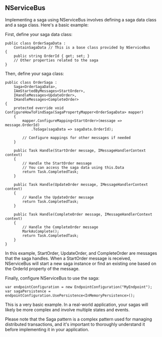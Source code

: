 ## NServiceBus

Implementing a saga using NServiceBus involves defining a saga data class and a saga class. Here's a basic example:

First, define your saga data class:

```
public class OrderSagaData :
    ContainSagaData // This is a base class provided by NServiceBus
{
    public string OrderId { get; set; }
    // Other properties related to the saga
}
```

Then, define your saga class:

```
public class OrderSaga :
    Saga<OrderSagaData>,
    IAmStartedByMessages<StartOrder>,
    IHandleMessages<UpdateOrder>,
    IHandleMessages<CompleteOrder>
{
    protected override void ConfigureHowToFindSaga(SagaPropertyMapper<OrderSagaData> mapper)
    {
        mapper.ConfigureMapping<StartOrder>(message => message.OrderId)
            .ToSaga(sagaData => sagaData.OrderId);

        // Configure mappings for other messages if needed
    }

    public Task Handle(StartOrder message, IMessageHandlerContext context)
    {
        // Handle the StartOrder message
        // You can access the saga data using this.Data
        return Task.CompletedTask;
    }

    public Task Handle(UpdateOrder message, IMessageHandlerContext context)
    {
        // Handle the UpdateOrder message
        return Task.CompletedTask;
    }

    public Task Handle(CompleteOrder message, IMessageHandlerContext context)
    {
        // Handle the CompleteOrder message
        MarkAsComplete();
        return Task.CompletedTask;
    }
}
```

In this example, StartOrder, UpdateOrder, and CompleteOrder are messages that the saga handles. When a StartOrder message is received, NServiceBus will start a new saga instance or find an existing one based on the OrderId property of the message.

Finally, configure NServiceBus to use the saga:

```
var endpointConfiguration = new EndpointConfiguration("MyEndpoint");
var sagaPersistence = endpointConfiguration.UsePersistence<InMemoryPersistence>();
```

This is a very basic example. In a real-world application, your sagas will likely be more complex and involve multiple states and events.

Please note that the Saga pattern is a complex pattern used for managing distributed transactions, and it's important to thoroughly understand it before implementing it in your application.